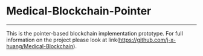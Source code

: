 # Medical-Blockchain-Pointer
***
This is the pointer-based blockchain implementation prototype.
For full information on the project please look at link(https://github.com/j-x-huang/Medical-Blockchain).
